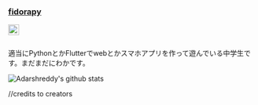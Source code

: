### [fidorapy](https://fidorapy.github.io) 


<a href="https://twitter.com/fidora_py">
  <img align="left" alt="fidora_py | Twitter" width="22px" src="https://cdn.jsdelivr.net/npm/simple-icons@v3/icons/twitter.svg" />
</a>
<br />
<br />

適当にPythonとかFlutterでwebとかスマホアプリを作って遊んでいる中学生です。まだまだにわかです。
  
![Adarshreddy's github stats](https://github-readme-stats.vercel.app/api?username=fidorapy&show_icons=true&hide_border=true)

//credits to creators
